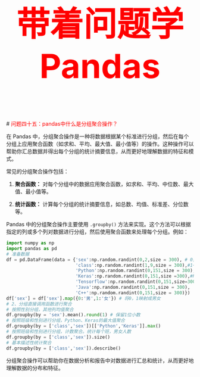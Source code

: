 



<p style="font-size: 90px;font-weight: bold;text-align: center;color: red;">带着问题学Pandas</p>
# <font color='red'>问题四十五：pandas中什么是分组聚合操作？</font>

在 Pandas 中，分组聚合操作是一种将数据根据某个标准进行分组，然后在每个分组上应用聚合函数（如求和、平均、最大值、最小值等）的操作。这种操作可以帮助你汇总数据并得出每个分组的统计摘要信息，从而更好地理解数据的特征和模式。

常见的分组聚合操作包括：

1. **聚合函数：** 对每个分组中的数据应用聚合函数，如求和、平均、中位数、最大值、最小值等。

2. **统计函数：** 计算每个分组的统计摘要信息，如总数、均值、标准差、分位数等。


Pandas 中的分组聚合操作主要使用 `.groupby()` 方法来实现。这个方法可以根据指定的列或多个列对数据进行分组，然后使用聚合函数来处理每个分组。例如：

```python
import numpy as np
import pandas as pd
# 准备数据
df = pd.DataFrame(data = {'sex':np.random.randint(0,2,size = 300), # 0男，1女
                          'class':np.random.randint(1,9,size = 300),#1~8八个班
                          'Python':np.random.randint(0,151,size = 300),#Python成绩
                          'Keras':np.random.randint(0,151,size =300),#Keras成绩
                          'Tensorflow':np.random.randint(0,151,size=300),
                          'Java':np.random.randint(0,151,size = 300),
                          'C++':np.random.randint(0,151,size = 300)})
df['sex'] = df['sex'].map({0:'男',1:'女'}) # 将0，1映射成男女
# 2、分组直接调用函数进行聚合
# 按照性别分组，其他列均值聚合
df.groupby(by = 'sex').mean().round(1) # 保留1位小数
# 按照班级和性别进行分组，Python、Keras的最大值聚合
df.groupby(by = ['class','sex'])[['Python','Keras']].max()
# 按照班级和性别进行分组，计数聚合。统计每个班，男女人数
df.groupby(by = ['class','sex']).size()
# 基本描述性统计聚合
df.groupby(by = ['class','sex']).describe()
```

分组聚合操作可以帮助你在数据分析和报告中对数据进行汇总和统计，从而更好地理解数据的分布和特征。




